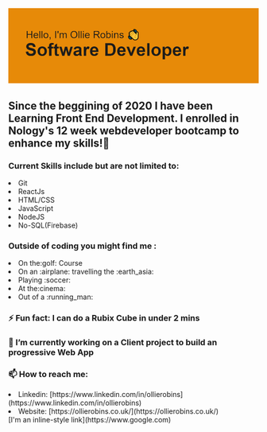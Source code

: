 <img src='header.png'>


<h2>Since the beggining of 2020 I have been Learning Front End Development. I enrolled in Nology's 12 week webdeveloper bootcamp to enhance my skills!</h2?

:page_with_curl: <h3>Current Skills include but are not limited to:</h3>

<li>Git</li>
<li>ReactJs</li>
<li>HTML/CSS</li>
<li>JavaScript</li>
<li>NodeJS</li>
<li>No-SQL(Firebase)</li>

<h3>Outside of coding you might find me :</h3>

<li> On the:golf: Course</li>
<li> On an :airplane: travelling the :earth_asia:</li>
<li> Playing :soccer:</li>
<li> At the:cinema:</li>
<li> Out of a :running_man:</li>

<h3>⚡ Fun fact: I can do a Rubix Cube in under 2 mins</h3>
 
<h3>🔭 I’m currently working on a Client project to build an progressive Web App</h3>

<h3>📫 How to reach me: </h3>

<li> Linkedin: [https://www.linkedin.com/in/ollierobins](https://www.linkedin.com/in/ollierobins) </li>
<li> Website: [https://ollierobins.co.uk/](https://ollierobins.co.uk/) </li>
[I'm an inline-style link](https://www.google.com)

<!--
**olirob93/olirob93** is a ✨ _special_ ✨ repository because its `README.md` (this file) appears on your GitHub profile.


-->
